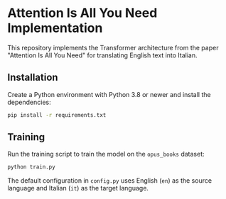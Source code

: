 # Attention Is All You Need Implementation

This repository implements the Transformer architecture from the paper "Attention Is All You Need" for translating English text into Italian.

## Installation

Create a Python environment with Python 3.8 or newer and install the dependencies:

```bash
pip install -r requirements.txt
```

## Training

Run the training script to train the model on the `opus_books` dataset:

```bash
python train.py
```

The default configuration in `config.py` uses English (`en`) as the source language and Italian (`it`) as the target language.
